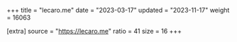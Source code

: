 +++
title = "lecaro.me"
date = "2023-03-17"
updated = "2023-11-17"
weight = 16063

[extra]
source = "https://lecaro.me"
ratio = 41
size = 16
+++
